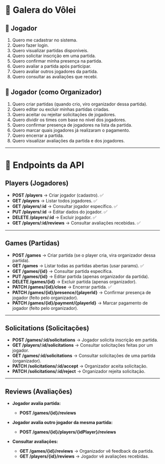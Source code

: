 # 🏐 Galera do Vôlei

## 👤 Jogador
1. Quero me cadastrar no sistema.  
2. Quero fazer login.  
3. Quero visualizar partidas disponíveis.  
4. Quero solicitar inscrição em uma partida.  
5. Quero confirmar minha presença na partida.  
6. Quero avaliar a partida após participar.  
7. Quero avaliar outros jogadores da partida.  
8. Quero consultar as avaliações que recebi.  

## 👤 Jogador (como Organizador)
1. Quero criar partidas (quando crio, viro organizador dessa partida).  
2. Quero editar ou excluir minhas partidas criadas.  
3. Quero aceitar ou rejeitar solicitações de jogadores.  
4. Quero dividir os times com base no nível dos jogadores.  
5. Quero confirmar presença de jogadores na lista da partida.  
6. Quero marcar quais jogadores já realizaram o pagamento.  
7. Quero encerrar a partida.  
8. Quero visualizar avaliações da partida e dos jogadores.  

---

# 📡 Endpoints da API

## Players (Jogadores)
- **POST /players** → Criar jogador (cadastro). ✅  
- **GET /players** → Listar todos jogadores. ✅  
- **GET /players/:id** → Consultar jogador específico. ✅  
- **PUT /players/:id** → Editar dados do jogador. ✅  
- **DELETE /players/:id** → Excluir jogador. ✅  
- **GET /players/:id/reviews** → Consultar avaliações recebidas. ✅  

---

## Games (Partidas)
- **POST /games** → Criar partida (se o player cria, vira organizador dessa partida).  
- **GET /games** → Listar todas as partidas abertas (usar params). ✅  
- **GET /games/{id}** → Consultar partida específica.  
- **PUT /games/{id}** → Editar partida (apenas organizador da partida).  
- **DELETE /games/{id}** → Excluir partida (apenas organizador).  
- **PATCH /games/{id}/close** → Encerrar partida. ✅  
- **PATCH /games/{id}/presence/{playerId}** → Confirmar presença de jogador (feito pelo organizador).  
- **PATCH /games/{id}/payment/{playerId}** → Marcar pagamento de jogador (feito pelo organizador).  

---

## Solicitations (Solicitações)
- **POST /games/:id/solicitations** → Jogador solicita inscrição em partida.  
- **GET /players/:id/solicitations** → Consultar solicitações feitas por um jogador.  
- **GET /games/:id/solicitations** → Consultar solicitações de uma partida (organizador).  
- **PATCH /solicitations/:id/accept** → Organizador aceita solicitação.  
- **PATCH /solicitations/:id/reject** → Organizador rejeita solicitação.  

---

## Reviews (Avaliações)
- **Jogador avalia partida:**  
  - **POST /games/{id}/reviews**  

- **Jogador avalia outro jogador da mesma partida:**  
  - **POST /games/{id}/players/{idPlayer}/reviews**  

- **Consultar avaliações:**  
  - **GET /games/{id}/reviews** → Organizador vê feedback da partida.  
  - **GET /players/{id}/reviews** → Jogador vê avaliações recebidas.  
